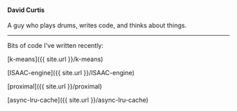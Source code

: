 #### David Curtis

A guy who plays drums, writes code, and thinks about things.

---

Bits of code I've written recently:

[k-means]({{ site.url }}/k-means)

[ISAAC-engine]({{ site.url }}/ISAAC-engine)

[proximal]({{ site.url }}/proximal)

[async-lru-cache]({{ site.url }}/async-lru-cache)



